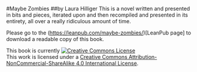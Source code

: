 #Maybe Zombies
##by Laura Hilliger
This is a novel written and presented in bits and pieces, iterated upon and then recompiled and presented in its entirety, all over a really ridiculous amount of time.

Please go to the (https://leanpub.com/maybe-zombies/)[LeanPub page] to download a readable copy of this book.

This book is currently <a rel="license" href="http://creativecommons.org/licenses/by-nc-sa/4.0/"><img alt="Creative Commons License" style="border-width:0" src="https://i.creativecommons.org/l/by-nc-sa/4.0/88x31.png" /></a><br />This work is licensed under a <a rel="license" href="http://creativecommons.org/licenses/by-nc-sa/4.0/">Creative Commons Attribution-NonCommercial-ShareAlike 4.0 International License</a>.